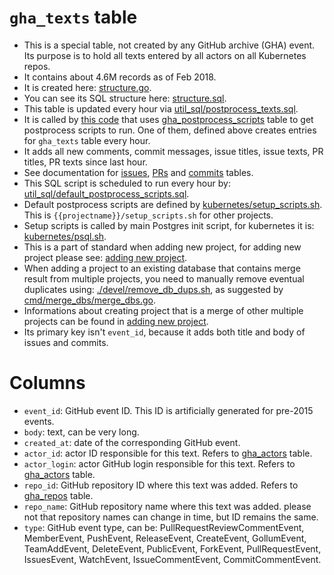 # `gha_texts` table

- This is a special table, not created by any GitHub archive (GHA) event. Its purpose is to hold all texts entered by all actors on all Kubernetes repos.
- It contains about 4.6M records as of Feb 2018.
- It is created here: [structure.go](https://github.com/cncf/devstats/blob/master/structure.go#L1046-L1073).
- You can see its SQL structure here: [structure.sql](https://github.com/cncf/devstats/blob/master/structure.sql#L726-L735).
- This table is updated every hour via [util_sql/postprocess_texts.sql](https://github.com/cncf/devstats/blob/master/util_sql/postprocess_texts.sql).
- It is called by [this code](https://github.com/cncf/devstats/blob/master/structure.go#L1162-L1187) that uses [gha_postprocess_scripts](https://github.com/cncf/devstats/blob/master/docs/tables/gha_postprocess_scripts.md) table to get postprocess scripts to run. One of them, defined above creates entries for `gha_texts` table every hour.
- It adds all new comments, commit messages, issue titles, issue texts, PR titles, PR texts since last hour.
- See documentation for [issues](https://github.com/cncf/devstats/blob/master/docs/tables/gha_issues.md), [PRs](https://github.com/cncf/devstats/blob/master/docs/tables/gha_pull_requests.md) and [commits](https://github.com/cncf/devstats/blob/master/docs/tables/gha_commits.md) tables.
- This SQL script is scheduled to run every hour by: [util_sql/default_postprocess_scripts.sql](https://github.com/cncf/devstats/blob/master/util_sql/default_postprocess_scripts.sql#L1).
- Default postprocess scripts are defined by [kubernetes/setup_scripts.sh](https://github.com/cncf/devstats/blob/master/kubernetes/setup_scripts.sh#L4). This is `{{projectname}}/setup_scripts.sh` for other projects.
- Setup scripts is called by main Postgres init script, for kubernetes it is: [kubernetes/psql.sh](https://github.com/cncf/devstats/blob/master/kubernetes/psql.sh#L14).
- This is a part of standard when adding new project, for adding new project please see: [adding new project](https://github.com/cncf/devstats/blob/master/ADDING_NEW_PROJECT.md).
- When adding a project to an existing database that contains merge result from multiple projects, you need to manually remove eventual duplicates using: [./devel/remove_db_dups.sh](https://github.com/cncf/devstats/blob/master/devel/remove_db_dups.sh), as suggested by [cmd/merge_dbs/merge_dbs.go](https://github.com/cncf/devstats/blob/master/cmd/merge_dbs/merge_dbs.go#L197).
- Informations about creating project that is a merge of other multiple projects can be found in [adding new project](https://github.com/cncf/devstats/blob/master/ADDING_NEW_PROJECT.md).
- Its primary key isn't `event_id`, because it adds both title and body of issues and commits.

# Columns

- `event_id`: GitHub event ID. This ID is artificially generated for pre-2015 events.
- `body`: text, can be very long.
- `created_at`: date of the corresponding GitHub event.
- `actor_id`: actor ID responsible for this text. Refers to [gha_actors](https://github.com/cncf/devstats/blob/master/docs/tables/gha_actors.md) table.
- `actor_login`: actor GitHub login responsible for this text. Refers to [gha_actors](https://github.com/cncf/devstats/blob/master/docs/tables/gha_actors.md) table.
- `repo_id`: GitHub repository ID where this text was added. Refers to [gha_repos](https://github.com/cncf/devstats/blob/master/docs/tables/gha_repos.md) table.
- `repo_name`: GitHub repository name where this text was added. please not that repository names can change in time, but ID remains the same.
- `type`: GitHub event type, can be: PullRequestReviewCommentEvent, MemberEvent, PushEvent, ReleaseEvent, CreateEvent, GollumEvent, TeamAddEvent, DeleteEvent, PublicEvent, ForkEvent, PullRequestEvent, IssuesEvent, WatchEvent, IssueCommentEvent, CommitCommentEvent.
